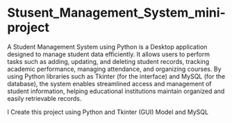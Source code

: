 # Stusent_Management_System_mini-project
A Student Management System using Python is a Desktop application designed to manage student data efficiently. It allows users to perform tasks such as adding, updating, and deleting student records, tracking academic performance, managing attendance, and organizing courses. By using Python libraries such as Tkinter (for the interface) and MySQL (for the database), the system enables streamlined access and management of student information, helping educational institutions maintain organized and easily retrievable records.

I Create this project using Python and Tkinter (GUI) Model and MySQL
